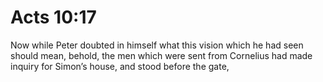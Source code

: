 # Acts 10:17

Now while Peter doubted in himself what this vision which he had seen should mean, behold, the men which were sent from Cornelius had made inquiry for Simon’s house, and stood before the gate,